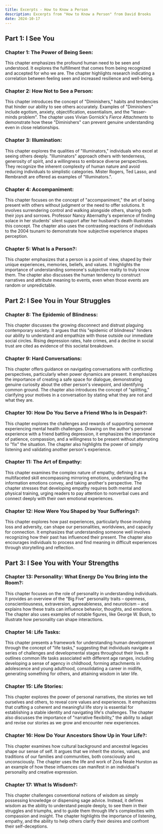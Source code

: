```yaml
---
title: Excerpts - How to Know a Person
description: Excerpts from "How to Know a Person" from David Brooks
date: 2024-10-17
---
```

## Part 1: I See You

### Chapter 1: The Power of Being Seen:
This chapter emphasizes the profound human need to be seen and understood. It explores the fulfillment that comes from being recognized and accepted for who we are. The chapter highlights research indicating a correlation between feeling seen and increased resilience and well-being. 
### Chapter 2: How Not to See a Person:
This chapter introduces the concept of "Diminishers," habits and tendencies that hinder our ability to see others accurately. Examples of "Diminishers" include egotism, anxiety, objectification, essentialism, and the "lesser-minds problem". The chapter uses Vivian Gornick's *Fierce Attachments* to demonstrate how these "Diminishers" can prevent genuine understanding even in close relationships.
### Chapter 3: Illumination:
 This chapter explores the qualities of "Illuminators," individuals who excel at seeing others deeply. "Illuminators" approach others with tenderness, generosity of spirit, and a willingness to embrace diverse perspectives. They recognize the inherent complexity of human nature and avoid reducing individuals to simplistic categories. Mister Rogers, Ted Lasso, and Rembrandt are offered as examples of "Illuminators.". 
### Chapter 4: Accompaniment:
This chapter focuses on the concept of "accompaniment," the art of being present with others without judgment or the need to offer solutions. It involves surrendering control and walking alongside others, sharing both their joys and sorrows. Professor Nancy Abernathy's experience of finding solace in her students' silent support after her husband's death illustrates this concept. The chapter also uses the contrasting reactions of individuals to the 2004 tsunami to demonstrate how subjective experience shapes perception. 
### Chapter 5: What Is a Person?:
This chapter emphasizes that a person is a point of view, shaped by their unique experiences, memories, beliefs, and values. It highlights the importance of understanding someone's subjective reality to truly know them. The chapter also discusses the human tendency to construct narratives and attribute meaning to events, even when those events are random or unpredictable.

## Part 2: I See You in Your Struggles

### Chapter 8: The Epidemic of Blindness:
This chapter discusses the growing disconnect and distrust plaguing contemporary society. It argues that this "epidemic of blindness" hinders our ability to understand and empathize with those outside our immediate social circles. Rising depression rates, hate crimes, and a decline in social trust are cited as evidence of this societal breakdown.
### Chapter 9: Hard Conversations:
This chapter offers guidance on navigating conversations with conflicting perspectives, particularly when power dynamics are present.  It emphasizes the importance of creating a safe space for dialogue, demonstrating genuine curiosity about the other person's viewpoint, and identifying common ground. The chapter also introduces the concept of "splitting," clarifying your motives in a conversation by stating what they are not and what they are.
### Chapter 10: How Do You Serve a Friend Who Is in Despair?:
This chapter explores the challenges and rewards of supporting someone experiencing mental health challenges. Drawing on the author's personal experience with a friend battling depression, it emphasizes the importance of patience, compassion, and a willingness to be present without attempting to "fix" the situation.  The chapter also highlights the power of simply listening and validating another person's experience. 
### Chapter 11: The Art of Empathy:
This chapter examines the complex nature of empathy, defining it as a multifaceted skill encompassing mirroring emotions, understanding the information emotions convey, and taking another's perspective. The chapter stresses that developing empathy requires both mental and physical training, urging readers to pay attention to nonverbal cues and connect deeply with their own emotional experiences. 
### Chapter 12: How Were You Shaped by Your Sufferings?:
 This chapter explores how past experiences, particularly those involving loss and adversity, can shape our personalities, worldviews, and capacity for connection.  It emphasizes that understanding someone well involves recognizing how their past has influenced their present.  The chapter also encourages individuals to process and find meaning in difficult experiences through storytelling and reflection.

## Part 3: I See You with Your Strengths

### Chapter 13: Personality: What Energy Do You Bring into the Room?:
This chapter focuses on the role of personality in understanding individuals. It provides an overview of the "Big Five" personality traits – openness, conscientiousness, extraversion, agreeableness, and neuroticism – and explains how these traits can influence behavior, thoughts, and emotions. The chapter also uses examples of notable figures, like George W. Bush, to illustrate how personality can shape interactions. 
### Chapter 14: Life Tasks:
 This chapter presents a framework for understanding human development through the concept of "life tasks,"  suggesting that individuals navigate a series of challenges and developmental stages throughout their lives. It outlines common life tasks associated with different age ranges, including developing a sense of agency in childhood, forming attachments in adolescence and young adulthood, consolidating a career in midlife, generating something for others, and attaining wisdom in later life.
### Chapter 15: Life Stories:
 This chapter explores the power of personal narratives, the stories we tell ourselves and others, to reveal core values and experiences.  It emphasizes that crafting a coherent and meaningful life story is essential for establishing a stable identity and navigating life's challenges. The chapter also discusses the importance of "narrative flexibility," the ability to adapt and revise our stories as we grow and encounter new experiences. 
### Chapter 16: How Do Your Ancestors Show Up in Your Life?:
This chapter examines how cultural background and ancestral legacies shape our sense of self. It argues that we inherit the stories, values, and traditions of our families and communities, both consciously and unconsciously. The chapter uses the life and work of Zora Neale Hurston as an example of how these influences can manifest in an individual's personality and creative expression.
### Chapter 17: What Is Wisdom?:
This chapter challenges conventional notions of wisdom as simply possessing knowledge or dispensing sage advice. Instead, it defines wisdom as the ability to understand people deeply, to see them in their struggles and triumphs, and to guide them through life's complexities with compassion and insight. The chapter highlights the importance of listening, empathy, and the ability to help others clarify their desires and confront their self-deceptions.

